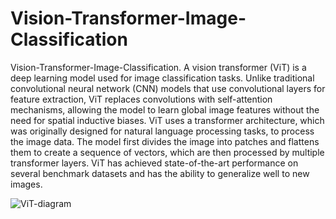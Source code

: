 # Vision-Transformer-Image-Classification
Vision-Transformer-Image-Classification. A vision transformer (ViT) is a deep learning model used for image classification tasks. Unlike traditional convolutional neural network (CNN) models that use convolutional layers for feature extraction, ViT replaces convolutions with self-attention mechanisms, allowing the model to learn global image features without the need for spatial inductive biases. ViT uses a transformer architecture, which was originally designed for natural language processing tasks, to process the image data. The model first divides the image into patches and flattens them to create a sequence of vectors, which are then processed by multiple transformer layers. ViT has achieved state-of-the-art performance on several benchmark datasets and has the ability to generalize well to new images.

![ViT-diagram](https://github.com/enockkays/Vision-Transformer-Image-Classification/assets/32764779/78c53172-bb26-4a69-b8cc-a1dd6b9cd223)
